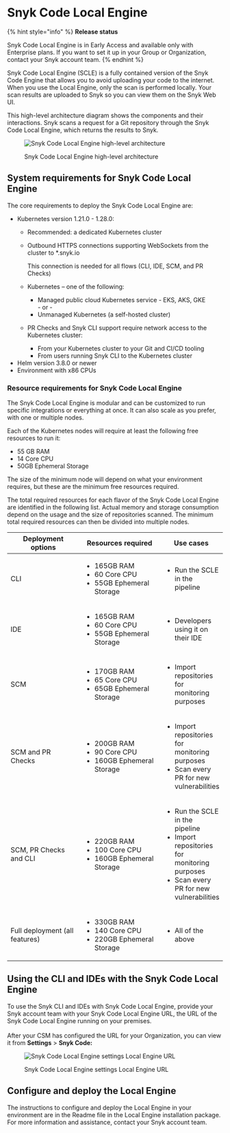 # Snyk Code Local Engine

{% hint style="info" %}
**Release status**&#x20;

Snyk Code Local Engine is in Early Access and available only with Enterprise plans. If you want to set it up in your Group or Organization, contact your Snyk account team.
{% endhint %}

Snyk Code Local Engine (SCLE) is a fully contained version of the Snyk Code Engine that allows you to avoid uploading your code to the internet. When you use the Local Engine, only the scan is performed locally. Your scan results are uploaded to Snyk so you can view them on the Snyk Web UI.

This high-level architecture diagram shows the components and their interactions. Snyk scans a request for a Git repository through the Snyk Code Local Engine, which returns the results to Snyk.

<figure><img src="../../.gitbook/assets/Screen Shot 2021-11-11 at 2.36.41 PM.png" alt="Snyk Code Local Engine high-level architecture"><figcaption><p>Snyk Code Local Engine high-level architecture</p></figcaption></figure>

## System requirements for Snyk Code Local Engine

The core requirements to deploy the Snyk Code Local Engine are:

* Kubernetes version 1.21.0 - 1.28.0:
  * Recommended: a dedicated Kubernetes cluster
  *   Outbound HTTPS connections supporting WebSockets from the cluster to \*.snyk.io

      This connection is needed for all flows (CLI, IDE, SCM, and PR Checks)
  * Kubernetes – one of the following:
    * Managed public cloud Kubernetes service - EKS, AKS, GKE\
      \- or -
    * Unmanaged Kubernetes (a self-hosted cluster)
  * PR Checks and Snyk CLI support require network access to the Kubernetes cluster:
    * From your Kubernetes cluster to your Git and CI/CD tooling
    * From users running Snyk CLI to the Kubernetes cluster
* Helm version 3.8.0 or newer
* Environment with x86 CPUs

### Resource requirements for Snyk Code Local Engine

The Snyk Code Local Engine is modular and can be customized to run specific integrations or everything at once. It can also scale as you prefer, with one or multiple nodes.

Each of the Kubernetes nodes will require at least the following free resources to run it:

* 55 GB RAM
* 14 Core CPU
* 50GB Ephemeral Storage

The size of the minimum node will depend on what your environment requires, but these are the minimum free resources required.&#x20;

The total required resources for each flavor of the Snyk Code Local Engine are identified in the following list. Actual memory and storage consumption depend on the usage and the size of repositories scanned. The minimum total required resources can then be divided into multiple nodes.

<table><thead><tr><th width="236">Deployment options</th><th width="263.3333333333333">Resources required</th><th>Use cases</th></tr></thead><tbody><tr><td>CLI </td><td><ul><li>165GB RAM</li><li>60 Core CPU</li><li>55GB Ephemeral Storage</li></ul></td><td><ul><li>Run the SCLE in the pipeline</li></ul></td></tr><tr><td>IDE </td><td><ul><li>165GB RAM</li><li>60 Core CPU</li><li>55GB Ephemeral Storage</li></ul></td><td><ul><li>Developers using it on their IDE</li></ul></td></tr><tr><td>SCM </td><td><ul><li>170GB RAM</li><li>65 Core CPU</li><li>65GB Ephemeral Storage</li></ul></td><td><ul><li>Import repositories for monitoring purposes</li></ul></td></tr><tr><td>SCM and PR Checks </td><td><ul><li>200GB RAM</li><li>90 Core CPU</li><li>160GB Ephemeral Storage</li></ul></td><td><ul><li>Import repositories for monitoring purposes</li><li>Scan every PR for new vulnerabilities</li></ul></td></tr><tr><td>SCM, PR Checks and CLI </td><td><ul><li>220GB RAM</li><li>100 Core CPU</li><li>160GB Ephemeral Storage</li></ul></td><td><ul><li>Run the SCLE in the pipeline</li><li>Import repositories for monitoring purposes</li><li>Scan every PR for new vulnerabilities</li></ul></td></tr><tr><td>Full deployment (all features)</td><td><ul><li>330GB RAM</li><li>140 Core CPU</li><li>220GB Ephemeral Storage</li></ul></td><td><ul><li>All of the above</li></ul></td></tr></tbody></table>

## Using the CLI and IDEs with the Snyk Code Local Engine

To use the Snyk CLI and IDEs with Snyk Code Local Engine, provide your Snyk account team with your Snyk Code Local Engine URL, the URL of the Snyk Code Local Engine running on your premises.\
\
After your CSM has configured the URL for your Organization, you can view it from **Settings** > **Snyk Code:**

<figure><img src="../../.gitbook/assets/Snyk Code Local Engine settings showing Local Engine URL (1) (1).png" alt="Snyk Code Local Engine settings Local Engine URL"><figcaption><p>Snyk Code Local Engine settings Local Engine URL</p></figcaption></figure>

## Configure and deploy the Local Engine

The instructions to configure and deploy the Local Engine in your environment are in the Readme file in the Local Engine installation package. For more information and assistance, contact your Snyk account team.
